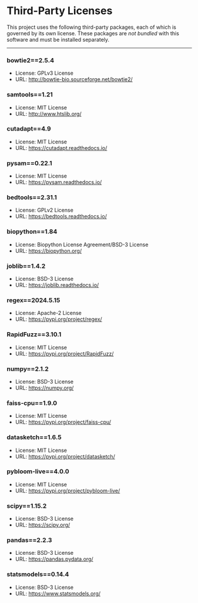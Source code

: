# Third-Party Licenses

This project uses the following third-party packages, each of which is governed by its own license. These packages are *not bundled* with this software and must be installed separately.

---

### bowtie2==2.5.4
- License: GPLv3 License
- URL: http://bowtie-bio.sourceforge.net/bowtie2/

### samtools==1.21
- License: MIT License
- URL: http://www.htslib.org/

### cutadapt==4.9
- License: MIT License
- URL: https://cutadapt.readthedocs.io/

### pysam==0.22.1
- License: MIT License
- URL: https://pysam.readthedocs.io/

### bedtools==2.31.1
- License: GPLv2 License
- URL: https://bedtools.readthedocs.io/

### biopython==1.84
- License: Biopython License Agreement/BSD-3 License
- URL: https://biopython.org/

### joblib==1.4.2
- License: BSD-3 License
- URL: https://joblib.readthedocs.io/

### regex==2024.5.15
- License: Apache-2 License
- URL: https://pypi.org/project/regex/

### RapidFuzz==3.10.1
- License: MIT License
- URL: https://pypi.org/project/RapidFuzz/

### numpy==2.1.2
- License: BSD-3 License
- URL: https://numpy.org/

### faiss-cpu==1.9.0
- License: MIT License
- URL: https://pypi.org/project/faiss-cpu/

### datasketch==1.6.5
- License: MIT License
- URL: https://pypi.org/project/datasketch/

### pybloom-live==4.0.0
- License: MIT License
- URL: https://pypi.org/project/pybloom-live/

### scipy==1.15.2
- License: BSD-3 License
- URL: https://scipy.org/
 
### pandas==2.2.3
- License: BSD-3 License
- URL: https://pandas.pydata.org/

### statsmodels==0.14.4
- License: BSD-3 License
- URL: https://www.statsmodels.org/